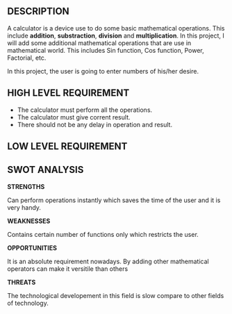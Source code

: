 **DESCRIPTION**
-


   A calculator is a device use to do some basic mathematical operations. This include **addition**, **substraction**, **division** and **multiplication**. In this project, I will add some additional  mathematical operations that are use in mathematical world. This includes Sin function, Cos function, Power, Factorial, etc.
   
   In this project, the user is going to enter numbers of his/her desire. 

**HIGH LEVEL REQUIREMENT**
-

- The calculator must perform all the operations.
- The calculator must give corrent result.
- There should not be any delay in operation and result.

**LOW LEVEL REQUIREMENT**
-


**SWOT ANALYSIS**
-

__STRENGTHS__

Can perform operations instantly which saves the time of the user and it is very handy.

**WEAKNESSES**

Contains certain number of functions only which restricts the user.

**OPPORTUNITIES**

It is an absolute requirement nowadays. By adding other mathematical operators can make it versitile than others

**THREATS**

The technological developement in this field is slow compare to other fields of technology.
